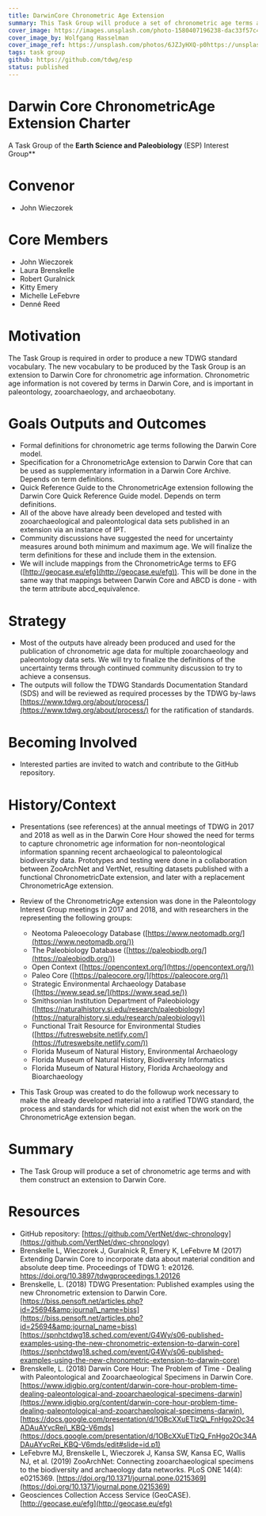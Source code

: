 ```yaml
---
title: DarwinCore Chronometric Age Extension
summary: This Task Group will produce a set of chronometric age terms and with them construct an extension to Darwin Core.
cover_image: https://images.unsplash.com/photo-1580407196238-dac33f57c410
cover_image_by: Wolfgang Hasselman
cover_image_ref: https://unsplash.com/photos/6JZJyHXQ-p0https://unsplash.com/photos/6JZJyHXQ-p0
tags: task group
github: https://github.com/tdwg/esp
status: published
---
```


# **Darwin Core ChronometricAge Extension** **Charter**
A Task Group of the **Earth Science and Paleobiology** (ESP) Interest Group**

# Convenor

* John Wieczorek    


# Core Members

* John Wieczorek  
* Laura Brenskelle  
* Robert Guralnick  
* Kitty Emery  
* Michelle LeFebvre  
* Denné Reed  


# Motivation

The Task Group is required in order to produce a new TDWG standard vocabulary. The new vocabulary to be produced by the Task Group is an extension to Darwin Core for chronometric age information. Chronometric age information is not covered by terms in Darwin Core, and is important in paleontology, zooarchaeology, and archaeobotany.

# Goals Outputs and Outcomes

* Formal definitions for chronometric age terms following the Darwin Core model.  
* Specification for a ChronometricAge extension to Darwin Core that can be used as supplementary information in a Darwin Core Archive. Depends on term definitions.  
* Quick Reference Guide to the ChronometricAge extension following the Darwin Core Quick Reference Guide model. Depends on term definitions.  
* All of the above have already been developed and tested with zooarchaeological and paleontological data sets published in an extension via an instance of IPT.  
* Community discussions have suggested the need for uncertainty measures around both minimum and maximum age. We will finalize the term definitions for these and include them in the extension.  
* We will include mappings from the ChronometricAge terms to EFG ([http://geocase.eu/efg](http://geocase.eu/efg)). This will be done in the same way that mappings between Darwin Core and ABCD is done - with the term attribute abcd\_equivalence.  


# Strategy

* Most of the outputs have already been produced and used for the publication of chronometric age data for multiple zooarchaeology and paleontology data sets. We will try to finalize the definitions of the uncertainty terms through continued community discussion to try to achieve a consensus.  
* The outputs will follow the TDWG Standards Documentation Standard (SDS) and will be reviewed as required processes by the TDWG by-laws [https://www.tdwg.org/about/process/](https://www.tdwg.org/about/process/) for the ratification of standards.  


# Becoming Involved

* Interested parties are invited to watch and contribute to the GitHub repository.  


# History/Context

* Presentations (see references) at the annual meetings of TDWG in 2017 and 2018 as well as in the Darwin Core Hour showed the need for terms to capture chronometric age information for non-neontological information spanning recent archaeological to paleontological biodiversity data. Prototypes and testing were done in a collaboration between ZooArchNet and VertNet, resulting datasets published with a functional ChronometricDate extension, and later with a replacement ChronometricAge extension.  
* Review of the ChronometricAge extension was done in the Paleontology Interest Group meetings in 2017 and 2018, and with researchers in the representing the following groups:  
  * Neotoma Paleoecology Database ([https://www.neotomadb.org/](https://www.neotomadb.org/))  
  * The Paleobiology Database ([https://paleobiodb.org/](https://paleobiodb.org/))  
  * Open Context ([https://opencontext.org/](https://opencontext.org/))  
  * Paleo Core ([https://paleocore.org/](https://paleocore.org/))  
  * Strategic Environmental Archaeology Database ([https://www.sead.se/](https://www.sead.se/))  
  * Smithsonian Institution Department of Paleobiology ([https://naturalhistory.si.edu/research/paleobiology](https://naturalhistory.si.edu/research/paleobiology))  
  * Functional Trait Resource for Environmental Studies ([https://futreswebsite.netlify.com/](https://futreswebsite.netlify.com/))  
  * Florida Museum of Natural History, Environmental Archaeology  
  * Florida Museum of Natural History, Biodiversity Informatics  
  * Florida Museum of Natural History, Florida Archaeology and Bioarchaeology  

* This Task Group was created to do the followup work necessary to make the already developed material into a ratified TDWG standard, the process and standards for which did not exist when the work on the ChronometricAge extension began.  

# Summary

* The Task Group will produce a set of chronometric age terms and with them construct an extension to Darwin Core.  


# Resources

* GitHub repository: [https://github.com/VertNet/dwc-chronology](https://github.com/VertNet/dwc-chronology)  
* Brenskelle L, Wieczorek J, Guralnick R, Emery K, LeFebvre M (2017) Extending Darwin Core to incorporate data about material condition and absolute deep time. Proceedings of TDWG 1: e20126. https://doi.org/10.3897/tdwgproceedings.1.20126  
* Brenskelle, L. (2018) TDWG Presentation: Published examples using the new Chronometric extension to Darwin Core. [https://biss.pensoft.net/articles.php?id=25694&amp;journal\_name=biss](https://biss.pensoft.net/articles.php?id=25694&amp;journal_name=biss)[https://spnhctdwg18.sched.com/event/G4Wy/s06-published-examples-using-the-new-chronometric-extension-to-darwin-core](https://spnhctdwg18.sched.com/event/G4Wy/s06-published-examples-using-the-new-chronometric-extension-to-darwin-core)  
* Brenskelle, L. (2018) Darwin Core Hour: The Problem of Time - Dealing with Paleontological and Zooarchaeological Specimens in Darwin Core. [https://www.idigbio.org/content/darwin-core-hour-problem-time-dealing-paleontological-and-zooarchaeological-specimens-darwin](https://www.idigbio.org/content/darwin-core-hour-problem-time-dealing-paleontological-and-zooarchaeological-specimens-darwin), [https://docs.google.com/presentation/d/1OBcXXuETlzQ\_FnHgo2Oc34ADAuAYvcRei\_KBQ-V6mds](https://docs.google.com/presentation/d/1OBcXXuETlzQ_FnHgo2Oc34ADAuAYvcRei_KBQ-V6mds/edit#slide=id.p1)  
* LeFebvre MJ, Brenskelle L, Wieczorek J, Kansa SW, Kansa EC, Wallis NJ, et al. (2019) ZooArchNet: Connecting zooarchaeological specimens to the biodiversity and archaeology data networks. PLoS ONE 14(4): e0215369. [https://doi.org/10.1371/journal.pone.0215369](https://doi.org/10.1371/journal.pone.0215369)  
* Geosciences Collection Access Service (GeoCASE). [http://geocase.eu/efg](http://geocase.eu/efg)  

